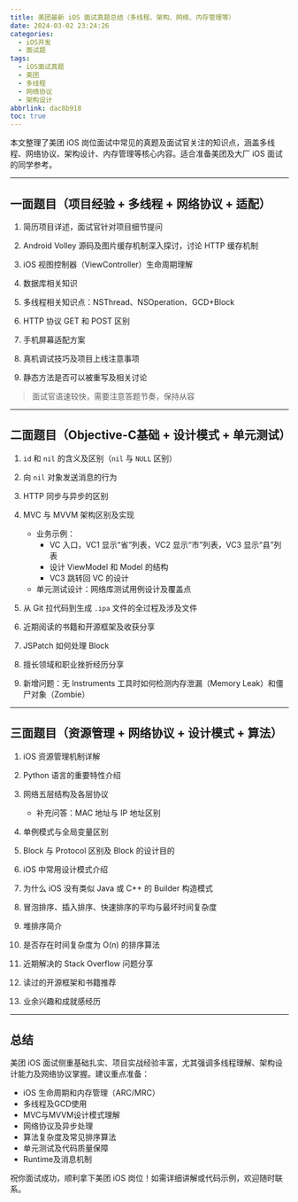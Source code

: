 ```yaml
---
title: 美团最新 iOS 面试真题总结（多线程、架构、网络、内存管理等）
date: 2024-03-02 23:24:26
categories:
  - iOS开发
  - 面试题
tags:
  - iOS面试真题
  - 美团
  - 多线程
  - 网络协议
  - 架构设计
abbrlink: dac8b918
toc: true
---
```


本文整理了美团 iOS 岗位面试中常见的真题及面试官关注的知识点，涵盖多线程、网络协议、架构设计、内存管理等核心内容。适合准备美团及大厂 iOS 面试的同学参考。

---

<!-- more -->

## 一面题目（项目经验 + 多线程 + 网络协议 + 适配）

1. 简历项目详述，面试官针对项目细节提问

2. Android Volley 源码及图片缓存机制深入探讨，讨论 HTTP 缓存机制

3. iOS 视图控制器（ViewController）生命周期理解

4. 数据库相关知识

5. 多线程相关知识点：NSThread、NSOperation、GCD+Block

6. HTTP 协议 GET 和 POST 区别

7. 手机屏幕适配方案

8. 真机调试技巧及项目上线注意事项

9. 静态方法是否可以被重写及相关讨论

> 面试官语速较快，需要注意答题节奏，保持从容

---

## 二面题目（Objective-C基础 + 设计模式 + 单元测试）

1. `id` 和 `nil` 的含义及区别（`nil` 与 `NULL` 区别）

2. 向 `nil` 对象发送消息的行为

3. HTTP 同步与异步的区别

4. MVC 与 MVVM 架构区别及实现  
   - 业务示例：  
     - VC 入口，VC1 显示“省”列表，VC2 显示“市”列表，VC3 显示“县”列表  
     - 设计 ViewModel 和 Model 的结构  
     - VC3 跳转回 VC 的设计  
   - 单元测试设计：网络库测试用例设计及覆盖点

5. 从 Git 拉代码到生成 `.ipa` 文件的全过程及涉及文件

6. 近期阅读的书籍和开源框架及收获分享

7. JSPatch 如何处理 Block

8. 擅长领域和职业挫折经历分享

9. 新增问题：无 Instruments 工具时如何检测内存泄漏（Memory Leak）和僵尸对象（Zombie）

---

## 三面题目（资源管理 + 网络协议 + 设计模式 + 算法）

1. iOS 资源管理机制详解

2. Python 语言的重要特性介绍

3. 网络五层结构及各层协议  
   - 补充问答：MAC 地址与 IP 地址区别

4. 单例模式与全局变量区别

5. Block 与 Protocol 区别及 Block 的设计目的

6. iOS 中常用设计模式介绍

7. 为什么 iOS 没有类似 Java 或 C++ 的 Builder 构造模式

8. 冒泡排序、插入排序、快速排序的平均与最坏时间复杂度

9. 堆排序简介

10. 是否存在时间复杂度为 O(n) 的排序算法

11. 近期解决的 Stack Overflow 问题分享

12. 读过的开源框架和书籍推荐

13. 业余兴趣和成就感经历

---

## 总结

美团 iOS 面试侧重基础扎实、项目实战经验丰富，尤其强调多线程理解、架构设计能力及网络协议掌握。建议重点准备：

- iOS 生命周期和内存管理（ARC/MRC）  
- 多线程及GCD使用  
- MVC与MVVM设计模式理解  
- 网络协议及异步处理  
- 算法复杂度及常见排序算法  
- 单元测试及代码质量保障  
- Runtime及消息机制


祝你面试成功，顺利拿下美团 iOS 岗位！如需详细讲解或代码示例，欢迎随时联系。
